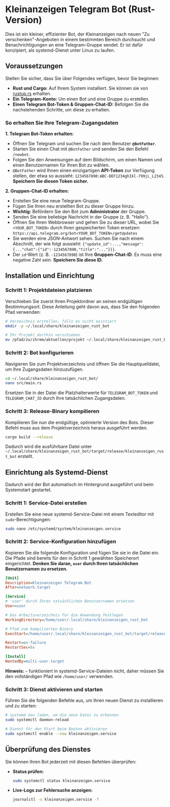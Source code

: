 # Kleinanzeigen Telegram Bot (Rust-Version)

Dies ist ein kleiner, effizienter Bot, der Kleinanzeigen nach neuen "Zu verschenken"-Angeboten in einem bestimmten Bereich durchsucht und Benachrichtigungen an eine Telegram-Gruppe sendet. Er ist dafür konzipiert, als systemd-Dienst unter Linux zu laufen.

## Voraussetzungen

Stellen Sie sicher, dass Sie über Folgendes verfügen, bevor Sie beginnen:

* **Rust und Cargo:** Auf Ihrem System installiert. Sie können sie von [rustup.rs](https://rustup.rs) erhalten.
* **Ein Telegram-Konto:** Um einen Bot und eine Gruppe zu erstellen.
* **Einen Telegram Bot-Token & Gruppen-Chat-ID:** Befolgen Sie die nachstehenden Schritte, um diese zu erhalten.

### So erhalten Sie Ihre Telegram-Zugangsdaten

**1. Telegram Bot-Token erhalten:**

* Öffnen Sie Telegram und suchen Sie nach dem Benutzer **`@BotFather`**.
* Starten Sie einen Chat mit `@BotFather` und senden Sie den Befehl `/newbot`.
* Folgen Sie den Anweisungen auf dem Bildschirm, um einen Namen und einen Benutzernamen für Ihren Bot zu wählen.
* `@BotFather` wird Ihnen einen einzigartigen **API-Token** zur Verfügung stellen, der etwa so aussieht: `1234567890:ABC-DEF1234ghIkl-799jL_L2345`. **Speichern Sie diesen Token sicher.**

**2. Gruppen-Chat-ID erhalten:**

* Erstellen Sie eine neue Telegram-Gruppe.
* Fügen Sie Ihren neu erstellten Bot zu dieser Gruppe hinzu.
* **Wichtig:** Befördern Sie den Bot zum **Administrator** der Gruppe.
* Senden Sie eine beliebige Nachricht in der Gruppe (z. B. "Hallo").
* Öffnen Sie Ihren Webbrowser und gehen Sie zu dieser URL, wobei Sie `<YOUR_BOT_TOKEN>` durch Ihren gespeicherten Token ersetzen:
    `https://api.telegram.org/bot<YOUR_BOT_TOKEN>/getUpdates`
* Sie werden eine JSON-Antwort sehen. Suchen Sie nach einem Abschnitt, der wie folgt aussieht: `{"update_id":...,"message":{..."chat":{"id":-1234567890,"title":"..."}}}`.
* Der `id`-Wert (z. B. `-1234567890`) ist Ihre **Gruppen-Chat-ID**. Es muss eine negative Zahl sein. **Speichern Sie diese ID.**

## Installation und Einrichtung

### Schritt 1: Projektdateien platzieren

Verschieben Sie zuerst Ihren Projektordner an seinen endgültigen Bestimmungsort. Diese Anleitung geht davon aus, dass Sie den folgenden Pfad verwenden:

```bash
# Verzeichnis erstellen, falls es nicht existiert
mkdir -p ~/.local/share/kleinanzeigen_rust_bot

# Ihr Projekt dorthin verschieben
mv /pfad/zu/ihrem/aktuellen/projekt ~/.local/share/kleinanzeigen_rust_bot/
````

### Schritt 2: Bot konfigurieren

Navigieren Sie zum Projektverzeichnis und öffnen Sie die Hauptquelldatei, um Ihre Zugangsdaten hinzuzufügen.

```bash
cd ~/.local/share/kleinanzeigen_rust_bot/
nano src/main.rs
```

Ersetzen Sie in der Datei die Platzhalterwerte für `TELEGRAM_BOT_TOKEN` und `TELEGRAM_CHAT_ID` durch Ihre tatsächlichen Zugangsdaten.

### Schritt 3: Release-Binary kompilieren

Kompilieren Sie nun die endgültige, optimierte Version des Bots. Dieser Befehl muss aus dem Projektverzeichnis heraus ausgeführt werden.

```bash
cargo build --release
```

Dadurch wird die ausführbare Datei unter `~/.local/share/kleinanzeigen_rust_bot/target/release/kleinanzeigen_rust_bot` erstellt.

## Einrichtung als Systemd-Dienst

Dadurch wird der Bot automatisch im Hintergrund ausgeführt und beim Systemstart gestartet.

### Schritt 1: Service-Datei erstellen

Erstellen Sie eine neue systemd-Service-Datei mit einem Texteditor mit `sudo`-Berechtigungen:

```bash
sudo nano /etc/systemd/system/kleinanzeigen.service
```

### Schritt 2: Service-Konfiguration hinzufügen

Kopieren Sie die folgende Konfiguration und fügen Sie sie in die Datei ein. Die Pfade sind bereits für den in Schritt 1 gewählten Speicherort eingerichtet. **Denken Sie daran, `user` durch Ihren tatsächlichen Benutzernamen zu ersetzen.**

```ini
[Unit]
Description=Kleinanzeigen Telegram Bot
After=network.target

[Service]
# 'user' durch Ihren tatsächlichen Benutzernamen ersetzen
User=user

# Das Arbeitsverzeichnis für die Anwendung festlegen
WorkingDirectory=/home/user/.local/share/kleinanzeigen_rust_bot

# Pfad zum kompilierten Binary
ExecStart=/home/user/.local/share/kleinanzeigen_rust_bot/target/release/kleinanzeigen_rust_bot

Restart=on-failure
RestartSec=5s

[Install]
WantedBy=multi-user.target
```

**Hinweis:** `~` funktioniert in systemd-Service-Dateien nicht, daher müssen Sie den vollständigen Pfad wie `/home/user/` verwenden.

### Schritt 3: Dienst aktivieren und starten

Führen Sie die folgenden Befehle aus, um Ihren neuen Dienst zu installieren und zu starten:

```bash
# systemd neu laden, um die neue Datei zu erkennen
sudo systemctl daemon-reload

# Dienst für den Start beim Booten aktivieren
sudo systemctl enable --now kleinanzeigen.service
```

## Überprüfung des Dienstes

Sie können Ihren Bot jederzeit mit diesen Befehlen überprüfen:

  * **Status prüfen:**
    ```bash
    sudo systemctl status kleinanzeigen.service
    ```
  * **Live-Logs zur Fehlersuche anzeigen:**
    ```bash
    journalctl -u kleinanzeigen.service -f
    ```
